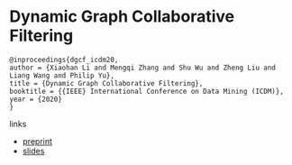 # Dynamic Graph Collaborative Filtering

```
@inproceedings{dgcf_icdm20,
author = {Xiaohan Li and Mengqi Zhang and Shu Wu and Zheng Liu and Liang Wang and Philip Yu},
title = {Dynamic Graph Collaborative Filtering},
booktitle = {{IEEE} International Conference on Data Mining (ICDM)},
year = {2020}
}
```

links
- [preprint](https://shawnlxh.github.io/shawnlxh.github.io/files/ICDM2020-CR.pdf)
- [slides](https://shawnlxh.github.io/shawnlxh.github.io/files/icdm-22.pdf)
